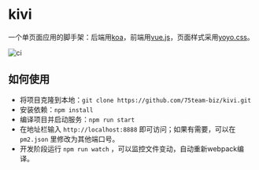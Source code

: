 # kivi

一个单页面应用的脚手架：后端用[koa](https://github.com/koajs/koa)，前端用[vue.js](https://github.com/vuejs/vue)，页面样式采用[yoyo.css](https://zhouweicsu.github.io/yoyo/)。

![ci](https://api.travis-ci.org/75team-biz/kivi.svg?branch=master)


## 如何使用
- 将项目克隆到本地：`git clone https://github.com/75team-biz/kivi.git`
- 安装依赖：`npm install`
- 编译项目并启动服务：`npm run start`
- 在地址栏输入 `http://localhost:8888` 即可访问；如果有需要，可以在 `pm2.json` 里修改为其他端口号。
- 开发阶段运行 `npm run watch` ，可以监控文件变动，自动重新webpack编译。
